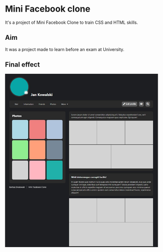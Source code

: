 # Mini Facebook clone

It's a project of Mini Facebook Clone to train CSS and HTML skills.

## Aim

It was a project made to learn before an exam at University.

## Final effect

<img src="./img/FacebookClone.jpg" >